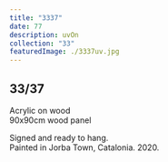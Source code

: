 ```yaml
---
title: "3337"
date: 77
description: uvOn
collection: "33"
featuredImage: ./3337uv.jpg
---
```


## 33/37

Acrylic on wood<br/>
90x90cm wood panel

Signed and ready to hang.<br/>
Painted in Jorba Town, Catalonia. 2020.